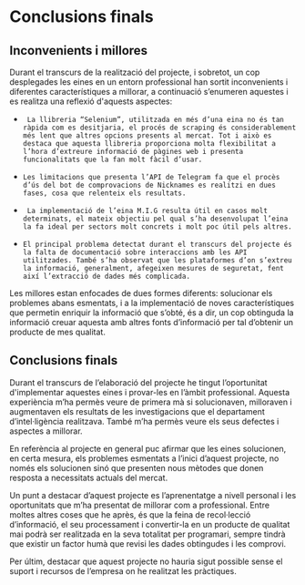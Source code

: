 # Conclusions finals
## **Inconvenients i millores**
Durant el transcurs de la realització del projecte, i sobretot, un cop desplegades les eines en un entorn professional han sortit inconvenients i diferentes característiques a millorar, a continuació s’enumeren aquestes i es realitza una reflexió d'aquests aspectes:

- `` La llibreria “Selenium”, utilitzada en més d’una eina no és tan ràpida com es desitjaria, el procés de scraping és considerablement més lent que altres opcions presents al mercat. Tot i això es destaca que aquesta llibreria proporciona molta flexibilitat a l’hora d’extreure informació de pàgines web i presenta funcionalitats que la fan molt fàcil d’usar.``

- ``Les limitacions que presenta l’API de Telegram fa que el procès d’ús del bot de comprovacions de Nicknames es realitzi en dues fases, cosa que relenteix els resultats.``

- `` La implementació de l’eina M.I.G resulta útil en casos molt determinats, el mateix objectiu pel qual s’ha desenvolupat l’eina la fa ideal per sectors molt concrets i molt poc útil pels altres.``

- ``El principal problema detectat durant el transcurs del projecte és la falta de documentació sobre interaccions amb les API utilitzades. També s’ha observat que les plataformes d’on s’extreu la informació, generalment, afegeixen mesures de seguretat, fent així l’extracció de dades més complicada.``

Les millores estan enfocades de dues formes diferents: solucionar els problemes abans esmentats, i a la implementació de noves característiques que permetin enriquir la informació que s’obté, és a dir, un cop obtinguda la informació creuar aquesta amb altres fonts d’informació per tal d’obtenir un producte de mes qualitat.

## **Conclusions finals**

Durant el transcurs de l’elaboració del projecte he tingut l’oportunitat d'implementar aquestes eines i provar-les en l’àmbit professional. Aquesta experiència m’ha permès veure de primera mà si solucionaven, milloraven i augmentaven els resultats de les investigacions que el departament d’intel·ligència realitzava. També m’ha permès veure els seus defectes i aspectes a millorar.

En referència al projecte en general puc afirmar que les eines solucionen, en certa mesura, els problemes esmentats a l’inici d’aquest projecte, no només els solucionen sinó que presenten nous mètodes que donen resposta a necessitats actuals del mercat. 

Un punt a destacar d’aquest projecte es l’aprenentatge a nivell personal i les oportunitats que m’ha presentat de millorar com a professional. Entre moltes altres coses que he après, és que la feina de recol·lecció d’informació, el seu processament i convertir-la en un producte de qualitat mai podrà ser realitzada en la seva totalitat per programari, sempre tindrà que existir un factor humà que revisi les dades obtingudes i les comprovi. 

Per últim, destacar que aquest projecte  no hauria sigut possible sense el suport i recursos de l’empresa on he realitzat les pràctiques.

